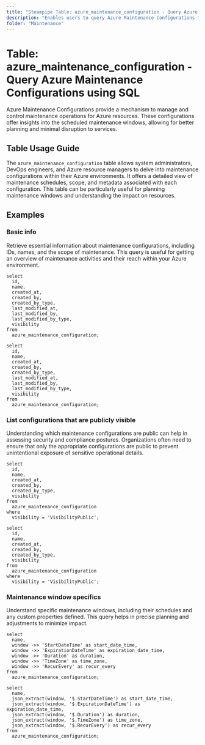 ```yaml
---
title: "Steampipe Table: azure_maintenance_configuration - Query Azure Maintenance Configurations using SQL"
description: "Enables users to query Azure Maintenance Configurations to manage and control maintenance operations across Azure resources."
folder: "Maintenance"
---
```


# Table: azure_maintenance_configuration - Query Azure Maintenance Configurations using SQL

Azure Maintenance Configurations provide a mechanism to manage and control maintenance operations for Azure resources. These configurations offer insights into the scheduled maintenance windows, allowing for better planning and minimal disruption to services.

## Table Usage Guide

The `azure_maintenance_configuration` table allows system administrators, DevOps engineers, and Azure resource managers to delve into maintenance configurations within their Azure environments. It offers a detailed view of maintenance schedules, scope, and metadata associated with each configuration. This table can be particularly useful for planning maintenance windows and understanding the impact on resources.

## Examples

### Basic info
Retrieve essential information about maintenance configurations, including IDs, names, and the scope of maintenance. This query is useful for getting an overview of maintenance activities and their reach within your Azure environment.

```sql+postgres
select
  id,
  name,
  created_at,
  created_by,
  created_by_type,
  last_modified_at,
  last_modified_by,
  last_modified_by_type,
  visibility
from
  azure_maintenance_configuration;
```

```sql+sqlite
select
  id,
  name,
  created_at,
  created_by,
  created_by_type,
  last_modified_at,
  last_modified_by,
  last_modified_by_type,
  visibility
from
  azure_maintenance_configuration;
```

### List configurations that are publicly visible
Understanding which maintenance configurations are public can help in assessing security and compliance postures. Organizations often need to ensure that only the appropriate configurations are public to prevent unintentional exposure of sensitive operational details.

```sql+postgres
select
  id,
  name,
  created_at,
  created_by,
  created_by_type,
  visibility
from
  azure_maintenance_configuration
where
  visibility = 'VisibilityPublic';
```

```sql+sqlite
select
  id,
  name,
  created_at,
  created_by,
  created_by_type,
  visibility
from
  azure_maintenance_configuration
where
  visibility = 'VisibilityPublic';
```

### Maintenance window specifics
Understand specific maintenance windows, including their schedules and any custom properties defined. This query helps in precise planning and adjustments to minimize impact.

```sql+postgres
select
  name,
  window ->> 'StartDateTime' as start_date_time,
  window ->> 'ExpirationDateTime' as expiration_date_time,
  window ->> 'Duration' as duration,
  window ->> 'TimeZone' as time_zone,
  window ->> 'RecurEvery' as recur_every
from
  azure_maintenance_configuration;
```

```sql+sqlite
select
  name,
  json_extract(window, '$.StartDateTime') as start_date_time,
  json_extract(window, '$.ExpirationDateTime') as expiration_date_time,
  json_extract(window, '$.Duration') as duration,
  json_extract(window, '$.TimeZone') as time_zone,
  json_extract(window, '$.RecurEvery') as recur_every
from
  azure_maintenance_configuration;
```